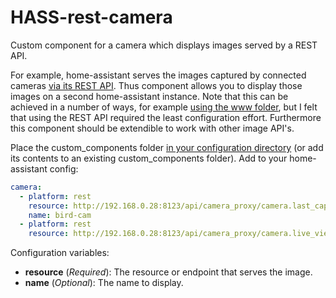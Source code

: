 # HASS-rest-camera
Custom component for a camera which displays images served by a REST API.

For example, home-assistant serves the images captured by connected cameras [via its REST API](https://home-assistant.io/developers/rest_api/#get-apicamera_proxycameraltentity_id). Thus component allows you to display those images on a second home-assistant instance. Note that this can be achieved in a number of ways, for example [using the www folder](https://home-assistant.io/components/camera.generic/#local-image-with-hassio), but I felt that using the REST API required the least configuration effort. Furthermore this component should be extendible to work with other image API's.

Place the custom_components folder [in your configuration directory](https://home-assistant.io/developers/platform_example_sensor/) (or add its contents to an existing custom_components folder). Add to your home-assistant config:

```yaml
camera:
  - platform: rest
    resource: http://192.168.0.28:8123/api/camera_proxy/camera.last_captured_motion
    name: bird-cam
  - platform: rest
    resource: http://192.168.0.28:8123/api/camera_proxy/camera.live_view

```

Configuration variables:

- **resource** (*Required*): The resource or endpoint that serves the image.
- **name** (*Optional*): The name to display.
